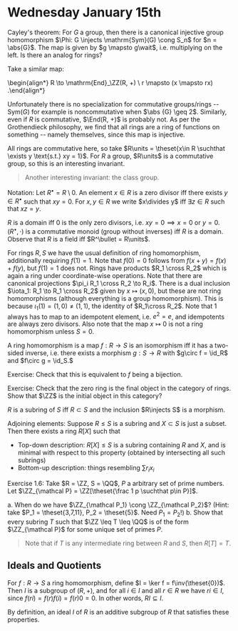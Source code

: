 # Wednesday January 15th

Cayley's theorem: For $G$ a group, then there is a canonical injective group homomorphism $\Phi: G \injects \mathrm{Sym}(G) \cong S_n$ for $n = \abs{G}$.
The map is given by $g \mapsto g\wait$, i.e. multiplying on the left.
Is there an analog for rings?

Take a similar map:

\begin{align*}
R \to \mathrm{End}_\ZZ(R, +) \\
r \mapsto (x \mapsto rx)
.\end{align*}

Unfortunately there is no specialization for commutative groups/rings -- $\mathrm{Sym}(G)$ for example is noncommutative when $\abs {G} \geq 2$.
Similarly, even if $R$ is commutative, $\End(R, +)$ is probably not.
As per the Grothendieck philosophy, we find that all rings are a ring of functions on something -- namely themselves, since this map is injective.

All rings are commutative here, so take $R\units = \theset{x\in R \suchthat \exists y \text{s.t.} xy = 1}$.
For $R$ a group, $R\units$ is a commutative group, so this is an interesting invariant.

> Another interesting invariant: the class group.

Notation: 
Let $R^\bullet = R\setminus{0}$.
An element $x\in R$ is a zero divisor iff there exists $y\in R^\bullet$ such that $xy = 0$.
For $x,y\in R$ we write $x\divides y$ iff $\exists z\in R$ such that $xz = y$.

$R$ is a domain iff $0$ is the only zero divisors, i.e. $xy = 0 \implies x = 0$ or $y=0$.
$(R^\bullet, \cdot)$ is a commutative monoid (group without inverses) iff $R$ is a domain.
Observe that $R$ is a field iff $R^\bullet = R\units$.

For rings $R, S$ we have the usual definition of ring homomorphism, additionally requiring $f(1) = 1$.
Note that $f(0) = 0$ follows from $f(x+y) = f(x) + f(y)$, but $f(1) = 1$ does not.
Rings have products $R_1 \cross R_2$ which is again a ring under coordinate-wise operations.
Note that there are canonical projections $\pi_i R_1 \cross R_2 \to R_i$.
There is a dual inclusion $\iota_1: R_1 \to R_1 \cross R_2$ given by $x \mapsto (x, 0)$, but these are not ring homomorphisms (although everything is a group homomorphism).
This is because $\iota_1(1) = (1, 0) \neq (1, 1)$, the identity of $R_1\cross R_2$.
Note that 1 always has to map to an idempotent element, i.e. $e^2 = e$, and idempotents are always zero divisors.
Also note that the map $x\mapsto 0$ is not a ring homomorphism unless $S = 0$.

A ring homomorphism is a map $f: R \to S$ is an isomorphism iff it has a two-sided inverse, i.e. there exists a morphism $g: S \to R$ with $g\circ f = \id_R$ and $f\circ g = \id_S.$

Exercise:
Check that this is equivalent to $f$ being a bijection.

Exercise:
Check that the zero ring is the final object in the category of rings.
Show that $\ZZ$ is the initial object in this category?

$R$ is a subring of $S$ iff $R \subset S$ and the inclusion $R\injects S$ is a morphism.

Adjoining elements:
Suppose $R\leq S$ is a subring and $X \subset S$ is just a subset.
Then there exists a ring $R[X]$ such that

- Top-down description: $R[X] \leq S$ is a subring containing $R$ and $X$, and is minimal with respect to this property (obtained by intersecting all such subrings)
- Bottom-up description: things resembling $\sum r_i x_i$

Exercise 1.6:
Take $R = \ZZ, S = \QQ$, $P$ a arbitrary set of prime numbers.
Let $\ZZ_{\mathcal P} = \ZZ[\theset{\frac 1 p \suchthat p\in P}]$.

a. When do we have $\ZZ_{\mathcal P_1} \cong \ZZ_{\mathcal P_2}$? (Hint: take $P_1 = \theset{3,7,11}, P_2 = \theset{5}$. Need $P_1 = P_2$!)
b. Show that every subring $T$ such that $\ZZ \leq T \leq \QQ$ is of the form $\ZZ_{\mathcal P}$ for some unique set of primes $P$.

> Note that if $T$ is any intermediate ring between $R$ and $S$, then $R[T] = T$.

## Ideals and Quotients
For $f: R \to S$ a ring homomorphism, define $I = \ker f = f\inv(\theset{0})$.
Then $I$ is a subgroup of $(R, +)$, and for all $i\in I$ and all $r\in R$ we have $ri \in I$, since $f(ri) = f(r) f(i) =f(r) 0 = 0$.
In other words, $RI \subseteq I$.

By definition, an ideal $I$ of $R$ is an additive subgroup of $R$ that satisfies these properties.


